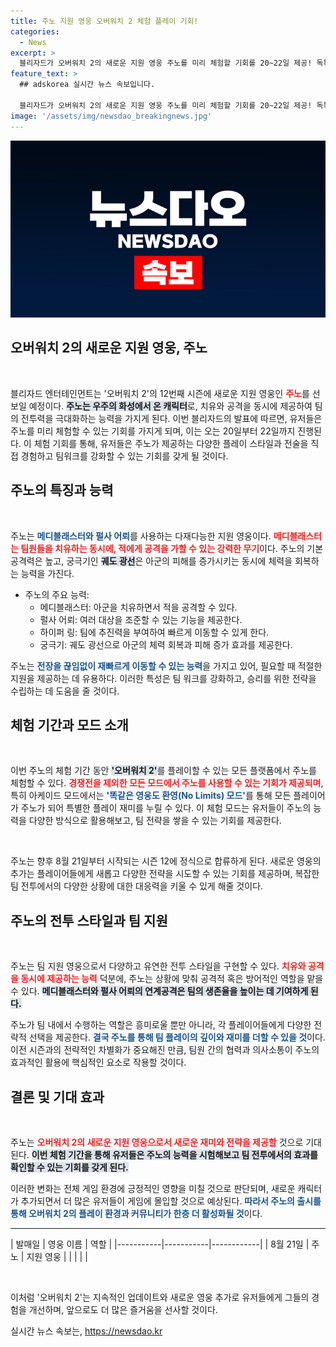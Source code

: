 ```yaml
---
title: 주노 지원 영웅 오버워치 2 체험 플레이 기회!
categories:
  - News
excerpt: >
  블리자드가 오버워치 2의 새로운 지원 영웅 주노를 미리 체험할 기회를 20~22일 제공! 독특한 능력과 다양한 전투 방식으로 팀을 강화하는 주노를 경쟁전 제외 모든 모드에서 만나보세요!
feature_text: >
  ## adskorea 실시간 뉴스 속보입니다.

  블리자드가 오버워치 2의 새로운 지원 영웅 주노를 미리 체험할 기회를 20~22일 제공! 독특한 능력과 다양한 전투 방식으로 팀을 강화하는 주노를 경쟁전 제외 모든 모드에서 만나보세요!
image: '/assets/img/newsdao_breakingnews.jpg'
---
```


<p><img src="/assets/img/newsdao_breakingnews.jpg" alt="adskorea 속보" /></p>

<h2 data-ke-size="size26">오버워치 2의 새로운 지원 영웅, 주노</h2>

<p data-ke-size="size16">&nbsp;</p>

<p>블리자드 엔터테인먼트는 '오버워치 2'의 12번째 시즌에 새로운 지원 영웅인 <b><span style="color: #ee2323;">주노</span></b>를 선보일 예정이다. <b><span style="background-color: #21538527;">주노는 우주의 화성에서 온 캐릭터</span></b>로, 치유와 공격을 동시에 제공하여 팀의 전투력을 극대화하는 능력을 가지게 된다. 이번 블리자드의 발표에 따르면, 유저들은 주노를 미리 체험할 수 있는 기회를 가지게 되며, 이는 오는 20일부터 22일까지 진행된다. 이 체험 기회를 통해, 유저들은 주노가 제공하는 다양한 플레이 스타일과 전술을 직접 경험하고 팀워크를 강화할 수 있는 기회를 갖게 될 것이다. </p>

<h2 data-ke-size="size26">주노의 특징과 능력</h2>

<p data-ke-size="size16">&nbsp;</p>

<p>주노는 <b><span style="color: #1a5490;">메디블래스터와 펄사 어뢰</span></b>를 사용하는 다재다능한 지원 영웅이다. <b><span style="color: #ee2323;">메디블래스터는 팀원들을 치유하는 동시에, 적에게 공격을 가할 수 있는 강력한 무기</span></b>이다. 주노의 기본 공격력은 높고, 궁극기인 <b><span style="background-color: #21538527;">궤도 광선</span></b>은 아군의 피해를 증가시키는 동시에 체력을 회복하는 능력을 가진다. </p>

<ul>
<li>주노의 주요 능력:
<ul>
  <li>메디블래스터: 아군을 치유하면서 적을 공격할 수 있다.</li>
  <li>펄사 어뢰: 여러 대상을 조준할 수 있는 기능을 제공한다.</li>
  <li>하이퍼 링: 팀에 추진력을 부여하여 빠르게 이동할 수 있게 한다.</li>
  <li>궁극기: 궤도 광선으로 아군의 체력 회복과 피해 증가 효과를 제공한다.</li>
</ul></li>
</ul>

<p>주노는 <b><span style="color: #1a5490;">전장을 끊임없이 재빠르게 이동할 수 있는 능력</span></b>을 가지고 있어, 필요할 때 적절한 지원을 제공하는 데 유용하다. 이러한 특성은 팀 워크를 강화하고, 승리를 위한 전략을 수립하는 데 도움을 줄 것이다.</p>

<h2 data-ke-size="size26">체험 기간과 모드 소개</h2>

<p data-ke-size="size16">&nbsp;</p>

<p>이번 주노의 체험 기간 동안 <b><span style="background-color: #21538527;">'오버워치 2'</span></b>를 플레이할 수 있는 모든 플랫폼에서 주노를 체험할 수 있다. <b><span style="color: #ee2323;">경쟁전을 제외한 모든 모드에서 주노를 사용할 수 있는 기회가 제공되며</span></b>, 특히 아케이드 모드에서는 <b><span style="color: #1a5490;">'똑같은 영웅도 환영(No Limits) 모드'</span></b>를 통해 모든 플레이어가 주노가 되어 특별한 플레이 재미를 누릴 수 있다. 이 체험 모드는 유저들이 주노의 능력을 다양한 방식으로 활용해보고, 팀 전략을 쌓을 수 있는 기회를 제공한다. </p>

<p data-ke-size="size16">&nbsp;</p>

<p>주노는 향후 8월 21일부터 시작되는 시즌 12에 정식으로 합류하게 된다. 새로운 영웅의 추가는 플레이어들에게 새롭고 다양한 전략을 시도할 수 있는 기회를 제공하며, 복잡한 팀 전투에서의 다양한 상황에 대한 대응력을 키울 수 있게 해줄 것이다. </p>

<h2 data-ke-size="size26">주노의 전투 스타일과 팀 지원</h2>

<p data-ke-size="size16">&nbsp;</p>

<p>주노는 팀 지원 영웅으로서 다양하고 유연한 전투 스타일을 구현할 수 있다. <b><span style="color: #ee2323;">치유와 공격을 동시에 제공하는 능력</span></b> 덕분에, 주노는 상황에 맞춰 공격적 혹은 방어적인 역할을 맡을 수 있다. <b><span style="background-color: #21538527;">메디블래스터와 펄사 어뢰의 연계공격은 팀의 생존율을 높이는 데 기여하게 된다.</span></b> </p>

<p>주노가 팀 내에서 수행하는 역할은 흥미로울 뿐만 아니라, 각 플레이어들에게 다양한 전략적 선택을 제공한다. <b><span style="color: #1a5490;">결국 주노를 통해 팀 플레이의 깊이와 재미를 더할 수 있을 것</span></b>이다. 이전 시즌과의 전략적인 차별화가 중요해진 만큼, 팀원 간의 협력과 의사소통이 주노의 효과적인 활용에 핵심적인 요소로 작용할 것이다.</p>

<h2 data-ke-size="size26">결론 및 기대 효과</h2>

<p data-ke-size="size16">&nbsp;</p>

<p>주노는 <b><span style="color: #ee2323;">오버워치 2의 새로운 지원 영웅으로서 새로운 재미와 전략을 제공할</span></b> 것으로 기대된다. <b><span style="background-color: #21538527;">이번 체험 기간을 통해 유저들은 주노의 능력을 시험해보고 팀 전투에서의 효과를 확인할 수 있는 기회를 갖게 된다.</span></b> </p>

<p>이러한 변화는 전체 게임 환경에 긍정적인 영향을 미칠 것으로 판단되며, 새로운 캐릭터가 추가되면서 더 많은 유저들이 게임에 몰입할 것으로 예상된다. <b><span style="color: #1a5490;">따라서 주노의 출시를 통해 오버워치 2의 플레이 환경과 커뮤니티가 한층 더 활성화될 것</span></b>이다. </p>

<hr />

<p>| 발매일    | 영웅 이름 | 역할       |
|-----------|-----------|------------|
| 8월 21일 | 주노      | 지원 영웅  |
|           |           |            |</p>

<p data-ke-size="size16">&nbsp;</p>

<p>이처럼 '오버워치 2'는 지속적인 업데이트와 새로운 영웅 추가로 유저들에게 그들의 경험을 개선하며, 앞으로도 더 많은 즐거움을 선사할 것이다.</p>
실시간 뉴스 속보는, <a href="https://newsdao.kr" rel="dofollow">https://newsdao.kr</a>


